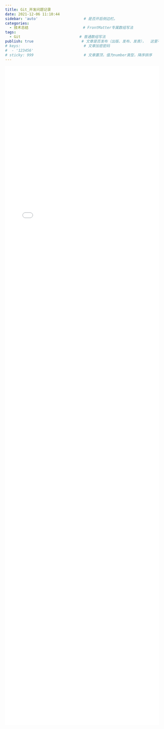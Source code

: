 ```yaml
---
title: Git_开发问题记录
date: 2021-12-06 11:10:44
sidebar: 'auto'                     # 是否开启侧边栏。
categories:
  - 技术总结                         # FrontMatter专属数组写法
tags:
  - Git                           # 普通数组写法
publish: true                      # 文章是否发布（出版、发布、发表），  这里不是 public
# keys:                             # 文章加密密码
#  - '123456'
# sticky: 999                       # 文章置顶，值为number类型，降序排序
---
```


<iframe 
  id="dd"
  width="100%" 
  height="2160px"
  src="/HTML文章/为知笔记/WebSocket_基础知识/Git_开发问题记录.htm"  
  frameborder="0"  
  allowfullscreen="true"
>
</iframe>


